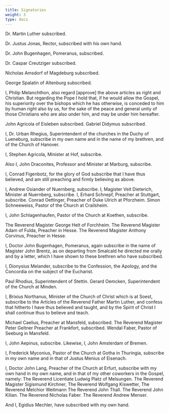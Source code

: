 ```yaml
---
title: Signatories
weight: 3
type: docs
---
```


Dr. Martin Luther subscribed.

Dr. Justus Jonas, Rector, subscribed with his own hand.

Dr. John Bugenhagen, Pomeranus, subscribed.

Dr. Caspar Creutziger subscribed.

Nicholas Amsdorf of Magdeburg subscribed.

George Spalatin of Altenburg subscribed.

I, Philip Melanchthon, also regard [approve] the above
articles as right and Christian. But regarding the Pope I hold
that, if he would allow the Gospel, his superiority over the
bishops which he has otherwise, is conceded to him by human
right also by us, for the sake of the peace and general unity
of those Christians who are also under him, and may be under
him hereafter.

John Agricola of Eisleben subscribed.
Gabriel Didymus subscribed.

I, Dr. Urban Rhegius, Superintendent of the churches in the
Duchy of Lueneburg, subscribe in my own name and in the name
of my brethren, and of the Church of Hanover.

I, Stephen Agricola, Minister at Hof, subscribe.

Also I, John Draconites, Professor and Minister at Marburg,
subscribe.

I, Conrad Figenbotz, for the glory of God subscribe that I
have thus believed, and am still preaching and firmly
believing as above.

I, Andrew Osiander of Nuernberg, subscribe.
I, Magister Veit Dieterich, Minister at Nuernberg, subscribe.
I, Erhard Schnepf, Preacher at Stuttgart, subscribe.
Conrad Oettinger, Preacher of Duke Ulrich at Pforzheim.
Simon Schneeweiss, Pastor of the Church at Crailsheim.

I, John Schlagenhaufen, Pastor of the Church at Koethen,
subscribe.

The Reverend Magister George Helt of Forchheim.
The Reverend Magister Adam of Fulda, Preacher in Hesse.
The Reverend Magister Anthony Corvinus, Preacher in Hesse.

I, Doctor John Bugenhagen, Pomeranus, again subscribe in the
name of Magister John Brentz, as on departing from Smalcald he
directed me orally and by a letter, which I have shown to
these brethren who have subscribed.

I, Dionysius Melander, subscribe to the Confession, the
Apology, and the Concordia on the subject of the Eucharist.

Paul Rhodius, Superintendent of Stettin.
Gerard Oemcken, Superintendent of the Church at Minden.

I, Brixius Northanus, Minister of the Church of Christ which
is at Soest, subscribe to the Articles of the Reverend Father
Martin Luther, and confess that hitherto I have thus believed
and taught, and by the Spirit of Christ I shall continue thus
to believe and teach.

Michael Caelius, Preacher at Mansfeld, subscribed.
The Reverend Magister Peter Geltner Preacher at Frankfort,
subscribed.
Wendal Faber, Pastor of Seeburg in Mansfeld.

I, John Aepinus, subscribe.
Likewise, I, John Amsterdam of Bremen.

I, Frederick Myconius, Pastor of the Church at Gotha in
Thuringia, subscribe in my own name and in that of Justus
Menius of Eisenach.

I, Doctor John Lang, Preacher of the Church at Erfurt,
subscribe with my own hand in my own name, and in that of my
other coworkers in the Gospel, namely:
The Reverend Licentiate Ludwig Platz of Melsungen.
The Reverend Magister Sigismund Kirchner,
The Reverend Wolfgang Kiswetter,
The Reverend Melchior Weitmann
The Reverend John Thall.
The Reverend John Kilian.
The Reverend Nicholas Faber.
The Reverend Andrew Menser.

And I, Egidius Mechler, have subscribed with my own hand.